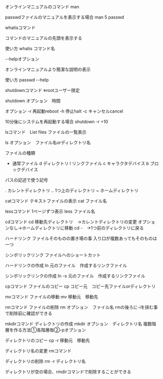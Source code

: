 オンラインマニュアルのコマンド
man

passwdファイルのマニュアルを表示する場合
man 5 passwd

whatisコマンド

コマンドのマニュアルの先頭を表示する

使い方
whatis コマンド名

--helpオプション

オンラインマニュアルより簡潔な説明の表示

使い方
passwd --help

shutdownコマンド
※rootユーザー限定

shutdown オプション　時間

オプション
-r 再起動reboot
-h 停止halt
-c キャンセルcancel

10分後にシステムを再起動する場合
shutdown -r +10

lsコマンド　List files
ファイルの一覧表示

ls オプション　ファイル名orディレクトリ名

ファイルの種類
- 通常ファイル
d ディレクトリ
l リンクファイル
c キャラクタデバイス
b ブロックデバイス

パスの記述で使う記号

. カレントディレクトリ
.. 1つ上のディレクトリ
~ ホームディレクトリ

catコマンド
テキストファイルの表示
cat ファイル名

lessコマンド
1ページずつ表示
less ファイル名

cdコマンド
cd 移動先ディレクトリ　→カレントディレクトリの変更
オプションなし→ホームディレクトリに移動
cd -　→1つ前のディレクトリに戻る


ハードリンク
ファイルそのものの置き場の事
入り口が複数あってもそのものは一つ

シンボリックリンク
ファイルへのショートカット

ハードリンクの作成
In 元のファイル　作成するリンクファイル

シンボリックリンクの作成
In -s 元のファイル　作成するリンクファイル

cpコマンド
ファイルのコピー
cp コピー元　コピー先ファイルorディレクトリ

mvコマンド
ファイルの移動
mv 移動元　移動先

rmコマンド
ファイルの削除
rm オプション　ファイル名
rmの後ろに-iを挟む事で削除前に確認ができる

mkdirコマンド
ディレクトリの作成
mkdir オプション　ディレクトリ名
複数階層を作る方法①各階層毎②-pオプション

ディレクトリのコピー
cp -r 移動元　移動先

ディレクトリ名の変更
rmコマンド

ディレクトリの削除
rm -r ディレクトリ名

ディレクトリが空の場合、rmdirコマンドで削除することができる


